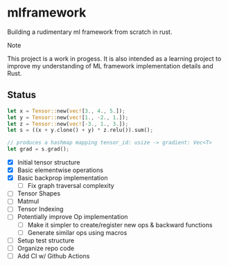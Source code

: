 # mlframework

Building a rudimentary ml framework from scratch in rust.

> [!NOTE]  
> This project is a work in progess. It is also intended as a learning project to improve my understanding of ML framework implementation details and Rust.

## Status
``` rust
let x = Tensor::new(vec![3., 4., 5.]);
let y = Tensor::new(vec![1., -2., 1.]);
let z = Tensor::new(vec![-3., 1., 3.]);
let s = ((x + y.clone() + y) * z.relu()).sum();

// produces a hashmap mapping tensor_id: usize -> gradient: Vec<T>
let grad = s.grad();
```

- [x] Initial tensor structure
- [x] Basic elementwise operations
- [x] Basic backprop implementation
    - [ ] Fix graph traversal complexity
- [ ] Tensor Shapes
- [ ] Matmul
- [ ] Tensor Indexing
- [ ] Potentially improve Op implementation
    - [ ] Make it simpler to create/register new ops & backward functions
    - [ ] Generate similar ops using macros
- [ ] Setup test structure
- [ ] Organize repo code
- [ ] Add CI w/ Github Actions
